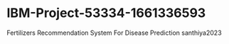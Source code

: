 # IBM-Project-53334-1661336593
Fertilizers Recommendation System For Disease Prediction
santhiya2023
